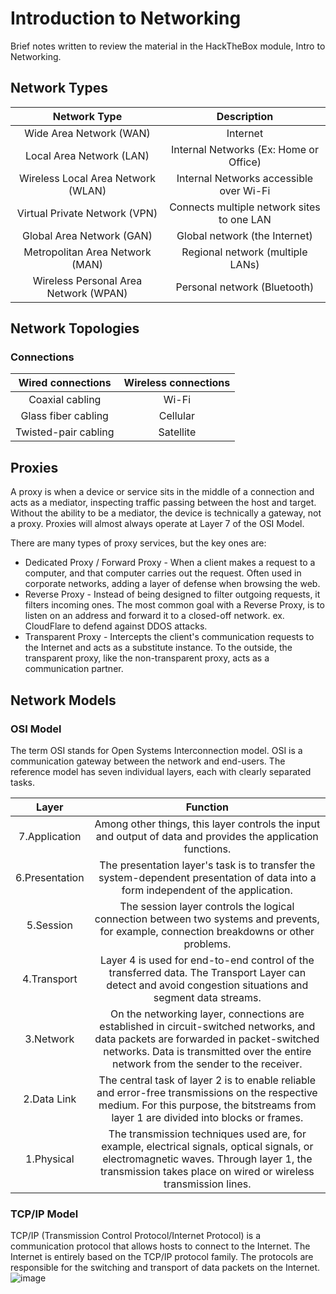 # Introduction to Networking
Brief notes written to review the material in the HackTheBox module, Intro to Networking.
## Network Types

|Network Type|Description|
|:-:|:-:|
|Wide Area Network (WAN)	|Internet|
|Local Area Network (LAN)	|Internal Networks (Ex: Home or Office)|
|Wireless Local Area Network (WLAN)	|Internal Networks accessible over Wi-Fi|
|Virtual Private Network (VPN)	|Connects multiple network sites to one LAN|
|Global Area Network (GAN)	|Global network (the Internet)|
|Metropolitan Area Network (MAN)	|Regional network (multiple LANs)|
|Wireless Personal Area Network (WPAN)	|Personal network (Bluetooth)|

## Network Topologies
### Connections
|Wired connections|Wireless connections|
|:-:|:-:|
|Coaxial cabling	|Wi-Fi|
|Glass fiber cabling	|Cellular|
|Twisted-pair cabling	|Satellite|

## Proxies
A proxy is when a device or service sits in the middle of a connection and acts as a mediator, inspecting traffic passing between the host and target. Without the ability to be a mediator, the device is technically a gateway, not a proxy. Proxies will almost always operate at Layer 7 of the OSI Model. 

There are many types of proxy services, but the key ones are:

- Dedicated Proxy / Forward Proxy - When a client makes a request to a computer, and that computer carries out the request. Often used in corporate networks, adding a layer of defense when browsing the web.
- Reverse Proxy - Instead of being designed to filter outgoing requests, it filters incoming ones. The most common goal with a Reverse Proxy, is to listen on an address and forward it to a closed-off network. ex. CloudFlare to defend against DDOS attacks.
- Transparent Proxy -  Intercepts the client's communication requests to the Internet and acts as a substitute instance. To the outside, the transparent proxy, like the non-transparent proxy, acts as a communication partner.

## Network Models
### OSI Model
The term OSI stands for Open Systems Interconnection model. OSI is a communication gateway between the network and end-users. The reference model has seven individual layers, each with clearly separated tasks.

|Layer|Function|
|:-:|:-:|
|7.Application	|Among other things, this layer controls the input and output of data and provides the application functions.|
|6.Presentation	|The presentation layer's task is to transfer the system-dependent presentation of data into a form independent of the application.|
|5.Session	|The session layer controls the logical connection between two systems and prevents, for example, connection breakdowns or other problems.|
|4.Transport	|Layer 4 is used for end-to-end control of the transferred data. The Transport Layer can detect and avoid congestion situations and segment data streams.|
|3.Network	|On the networking layer, connections are established in circuit-switched networks, and data packets are forwarded in packet-switched networks. Data is transmitted over the entire network from the sender to the receiver.|
|2.Data Link	|The central task of layer 2 is to enable reliable and error-free transmissions on the respective medium. For this purpose, the bitstreams from layer 1 are divided into blocks or frames.|
|1.Physical |The transmission techniques used are, for example, electrical signals, optical signals, or electromagnetic waves. Through layer 1, the transmission takes place on wired or wireless transmission lines.|
### TCP/IP Model
TCP/IP (Transmission Control Protocol/Internet Protocol) is a communication protocol that allows hosts to connect to the Internet. The Internet is entirely based on the TCP/IP protocol family. The protocols are responsible for the switching and transport of data packets on the Internet.
![image](https://github.com/user-attachments/assets/d745d44a-c5a8-42b4-89cf-882c31685155)
